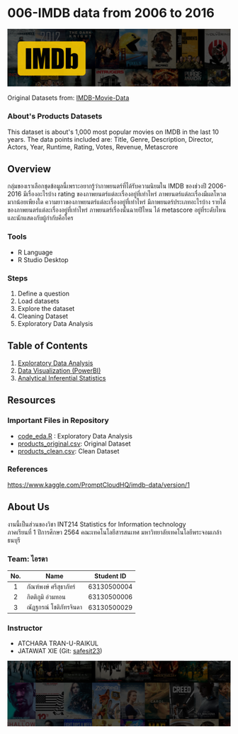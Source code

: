 # 006-IMDB data from 2006 to 2016

![image](./images/imdb.png)

Original Datasets from: [IMDB-Movie-Data](./IMDB-Movie-Data.csv)

### About's Products Datasets

This dataset is about's 1,000 most popular movies on IMDB in the last 10 years. The data points included are: Title, Genre, Description, Director, Actors, Year, Runtime, Rating, Votes, Revenue, Metascrore

## Overview

กลุ่มของเราเลือกชุดข้อมูลนี้เพราะอยากรู้ว่าภาพยนตร์ที่ได้รับความนิยมใน IMDB ของช่วงปี 2006-2016 มีเรื่องอะไรบ้าง rating ของภาพยนตร์แต่ละเรื่องอยู่ที่เท่าไหร่ ภาพยนตร์แต่ละเรื่องมีผลโหวตมากน้อยเพียงใด ความยาวของภาพยนตร์แต่ละเรื่องอยู่ที่เท่าไหร่ มีภาพยนตร์ประเภทอะไรบ้าง รายได้ของภาพยนตร์แต่ละเรื่องอยู่ที่เท่าไหร่ ภาพยนตร์เรื่องนั้นฉายปีไหน ได้ metascore อยู่ที่ระดับไหน และนักแสดงกับผู้กำกับคือใคร

### Tools

- R Language
- R Studio Desktop

### Steps

1. Define a question <br/>
2. Load datasets <br/>
3. Explore the dataset <br/>
4. Cleaning Dataset <br/>
5. Exploratory Data Analysis

## Table of Contents

1. [Exploratory Data Analysis](./IMDB-Movie-Data.md)
2. [Data Visualization (PowerBI)](https://app.powerbi.com/view?r=eyJrIjoiMDIxOGY5MmUtY2Y2NC00N2YzLTk4OTktYWNhZjYxM2U5ZDc1IiwidCI6IjZmNDQzMmRjLTIwZDItNDQxZC1iMWRiLWFjMzM4MGJhNjMzZCIsImMiOjEwfQ%3D%3D)
3. [Analytical Inferential Statistics](./Hypothesis-Testing.md)

## Resources

### Important Files in Repository

- [code_eda.R](./code_eda.R) : Exploratory Data Analysis
- [products_original.csv](./products_original.csv): Original Dataset
- [products_clean.csv](./products_original.csv): Clean Dataset

### References

https://www.kaggle.com/PromptCloudHQ/imdb-data/version/1

## About Us

งานนี้เป็นส่วนของวิชา INT214 Statistics for Information technology <br/> ภาคเรียนที่ 1 ปีการศึกษา 2564 คณะเทคโนโลยีสารสนเทศ มหาวิทยาลัยเทคโนโลยีพระจอมเกล้าธนบุรี

### Team: ไอรดา


|No.| Name                   | Student ID     |
|:-:| ---------------------- | -------------- |
| 1 | กัณฑ์พงษ์ ศรีสุธาภัทร์      | 63130500004    |
| 2 | กิตติภูมิ อ่วมทอน          | 63130500006    |
| 3 | ณัฏฐกรณ์ โชติภัทรจินดา    | 63130500029    |

### Instructor
- ATCHARA TRAN-U-RAIKUL
- JATAWAT XIE (Git: [safesit23](https://github.com/safesit23))

![image](./images/bott.png)


